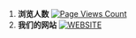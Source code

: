 1. **浏览人数**
[![Page Views Count](https://badges.toozhao.com/badges/01GS1KTCXX78TSNJXY8GH91MSF/green.svg)](https://badges.toozhao.com/stats/01GS1KTCXX78TSNJXY8GH91MSF "Get your own page views count badge on badges.toozhao.com")
2. **我们的网站**
[![WEBSITE](https://camo.githubusercontent.com/5a9a167fb249bae49c2c31e7368d8b70db7f109613e33ec22b47f3728b0140c4/68747470733a2f2f696d672e736869656c64732e696f2f62616467652f576562736974652d3744393239453f7374796c653d666f722d7468652d6261646765266c6f676f436f6c6f723d7768697465266c6f676f3d417061636865436f7563684442)](https://xyc.netlify.app/)
